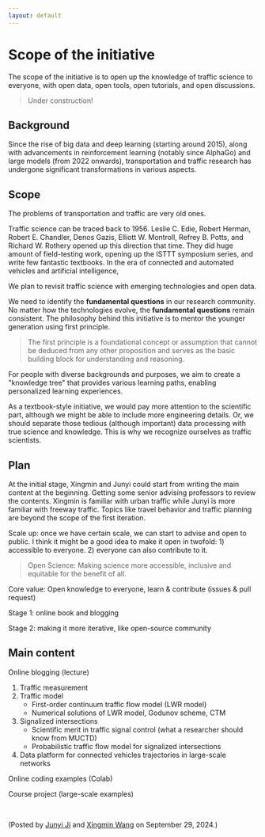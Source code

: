 ```yaml
---
layout: default
---
```

# Scope of the initiative
The scope of the initiative is to open up the knowledge of traffic science to everyone, with open data, open tools, open tutorials, and open discussions.
> Under construction!
## Background
Since the rise of big data and deep learning (starting around 2015), along with advancements in reinforcement learning (notably since AlphaGo) and large models (from 2022 onwards), transportation and traffic research has undergone significant transformations in various aspects. 

## Scope

The problems of transportation and traffic are very old ones.

Traffic science can be traced back to 1956. Leslie C. Edie, Robert Herman, Robert E. Chandler, Denos Gazis, Elliott W. Montroll, Refrey B. Potts, and Richard W. Rothery opened up this direction that time. They did huge amount of field-testing work, opening up the ISTTT symposium series, and write few fantastic textbooks. In the era of connected and automated vehicles and artificial intelligence, 

We plan to revisit traffic science with emerging technologies and open data.

We need to identify the **fundamental questions** in our research community. No matter how the technologies evolve, the **fundamental questions** remain consistent. The philosophy behind this initiative is to mentor the younger generation using first principle.

> The first principle is a foundational concept or assumption that cannot be deduced from any other proposition and serves as the basic building block for understanding and reasoning.

For people with diverse backgrounds and purposes, we aim to create a "knowledge tree" that provides various learning paths, enabling personalized learning experiences.

As a textbook-style initiative, we would pay more attention to the scientific part, although we might be able to include more engineering details. Or, we should separate those tedious (although important) data processing with true science and knowledge. This is why we recognize ourselves as traffic scientists. 

## Plan

At the initial stage, Xingmin and Junyi could start from writing the main content at the beginning. Getting some senior advising professors to review the contents. Xingmin is familiar with urban traffic while Junyi is more familiar with freeway traffic. Topics like travel behavior and traffic planning are beyond the scope of the first iteration.

Scale up: once we have certain scale, we can start to advise and open to public. I think it might be a good idea to make it open in twofold: 1) accessible to everyone. 2) everyone can also contribute to it.

> Open Science: Making science more accessible, inclusive and equitable for the benefit of all.

Core value: Open knowledge to everyone, learn & contribute (issues & pull request)

Stage 1: online book and blogging

Stage 2: making it more iterative, like open-source community

## Main content

Online blogging (lecture)

1. Traffic measurement
2. Traffic model
    - First-order continuum traffic flow model (LWR model)
    - Numerical solutions of LWR model, Godunov scheme, CTM
3. Signalized intersections
    - Scientific merit in traffic signal control (what a researcher should know from MUCTD)
    - Probabilistic traffic flow model for signalized intersections
4. Data platform for connected vehicles trajectories in large-scale networks

Online coding examples (Colab)

Course project (large-scale examples)

<!-- Advisory member can be updated later
## Advisory members

Prof. Henry Liu, Prof. Saif Jabari, Prof. Michael Zhang, Prof. Toru Seo, Prof. Dan Work, Prof. Jonathan Sprinkle (details TBD) -->

<br>
<p align="left">(Posted by <a href="https://www.jijunyi.com/">Junyi Ji</a> and <a href="https://xingminw.github.io/">Xingmin Wang</a>   on September 29, 2024.)</p>